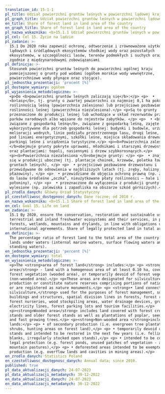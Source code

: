 ```yaml
---
translation_id: 15-1-1
pl_title: Udział powierzchni gruntów leśnych w powierzchni lądowej kraju
pl_graph_title: Udział powierzchni gruntów leśnych w powierzchni lądowej kraju
en_title: Share of forest land in land area of the country
en_graph_title: Share of forest land in land area of the country
pl_nazwa_wskaznika: <b>15.1.1 Udział powierzchni gruntów leśnych w powierzchni lądowej kraju</b>
pl_cel: Cel 15. Życie na lądzie
pl_zadanie: >-
  15.1 Do 2020 roku zapewnić ochronę, odtworzenie i zrównoważone użytkowanie
  lądowych i śródlądowych ekosystemów słodkiej wody oraz pozostałych
  ekosystemów, w szczególności lasów, terenów podmokłych i suchych oraz gór,
  zgodnie z międzynarodowymi zobowiązaniami
pl_definicja: >-
  Stosunek powierzchni gruntów leśnych do powierzchni ogólnej kraju
  pomniejszonej o grunty pod wodami (ogółem morskie wody wewnętrzne,
  powierzchniowe wody płynące oraz stojące).
pl_jednostka_prezentacji: 'procent [%]'
pl_dostepne_wymiary: ogółem
pl_wyjasnienia_metodologiczne: >-
  <p>Do <b>powierzchni gruntów leśnych zaliczają się</b>:</p> <p>  •
  <b>lasy</b>, tj. grunty o zwartej powierzchni co najmniej 0,1 ha pokryte
  roślinnością leśną (powierzchnia zalesiona) lub przejściowo pozbawione
  roślinności leśnej (powierzchnia niezalesiona).</p> <p>Są to grunty
  przeznaczone do produkcji leśnej lub wchodzące w skład rezerwatów przyrody i
  parków narodowych albo wpisane do rejestrów zabytków. </p> <p>  • <b>grunty
  związane z gospodarką leśną</b>, związane z gospodarką leśną, zajęte pod
  wykorzystywane dla potrzeb gospodarki leśnej: budynki i budowle, urządzenia
  melioracji wodnych, linie podziału przestrzennego lasu, drogi leśne, tereny
  pod liniami energetycznymi, szkółki leśne, miejsca składowania drewna,
  parkingi leśne i urządzenia turystyczne.</p> <p><b>Powierzchnia zalesiona
  </b>obejmuje grunty pokryte uprawami, młodnikami i starszymi drzewostanami
  oraz plantacjami: topoli, nasiennymi i drzew szybkorosnących.</p>
  <p><b>Powierzchnia niezalesiona </b>obejmuje grunty: </p> <p>  • znajdujące
  się w produkcji ubocznej (tj. plantacje choinek, krzewów, poletka łowieckie na
  gruntach leśnych), </p> <p>  • przejściowo pozbawione drzewostanu i
  przewidywane do odnowienia w najbliższych latach (tj. zręby, halizny,
  płazowiny), </p> <p>  • przewidziane do objęcia ochroną prawną (np. zaliczane
  do lasów śródleśne „oczka”, nieużytkowane płaty roślinności – hale i
  połoniny), </p> <p>  • przeznaczone do wyłączenia z produkcji grunty leśne
  wylesione (np. zalewiska i zapadliska na obszarze szkód górniczych).</p>
pl_zrodlo_danych: Główny Urząd Statystyczny
pl_czestotliwosc_dostępnosc_danych: Dane roczne; od 2010 r.
en_nazwa_wskaznika: <b>15.1.1 Share of forest land in land area of the country</b>
en_cel: Goal 15. Life on land
en_zadanie: >-
  15.1 By 2020, ensure the conservation, restoration and sustainable use of
  terrestrial and inland freshwater ecosystems and their services, in particular
  forests, wetlands, mountains and drylands, in line with obligations under
  international agreements. Share of legally protected land in total area
en_definicja: >-
  The percentage ratio of forest land to the total area of the country without
  lands under waters (internal marine waters, surface flowing waters and surface
  standing waters).
en_jednostka_prezentacji: 'percent [%]'
en_dostepne_wymiary: total
en_wyjasnienia_metodologiczne: >-
  <p>The <strong>area of forest land</strong> includes:</p> <p> <strong>• forest
  area</strong> - land with a homogenous area of at least 0.10 ha, covered with
  forest vegetation (wooded area), or temporarily devoid of forest vegetation
  (non-wooded area).</p> <p>These areas are designated for silviculture
  production or constitute nature reserves comprising portions of national parks
  or are registered as nature monuments.</p> <p> <strong>• land connected with
  silviculture,</strong> used for the purposes of forest management, such as:
  buildings and structures, spatial division lines in forests, forest roads,
  forest nurseries, wood stockpiling areas, water drainage devices, ground under
  electricity lines, forest parking lots and tourism facilities.</p>
  <p><strong>Wooded area</strong> includes land covered with forest crops, young
  stands and older forest stands as well as plantations of poplar, seed trees
  and fast growing trees.</p> <p><strong>Non-wooded area </strong>includes
  lands:</p> <p> • of secondary production (i.e. evergreen tree plantations,
  shrubs, hunting areas on forest land),</p> <p> • temporarily devoid of tree
  stands and intended to be restored in the next few years (i.e. felling sites,
  blanks, irregularly stocked open stands),</p> <p> • intended to be covered by
  legal protection (e.g. forest ponds, unused patches of vegetation - alps and
  mountain pastures),</p> <p> • deforested areas intended to be exempted from
  production (e.g. overflow lands and cavities in mining areas).</p>
en_zrodlo_danych: Statistics Poland
en_czestotliwosc_dostępnosc_danych: Annual data; since 2010.
published: true
pl_data_aktualizacji_danych: 24-07-2023
pl_data_aktualizacji_metadanych: 30-12-2022
en_data_aktualizacji_danych: 24-07-2023
en_data_aktualizacji_metadanych: 30-12-2022
---
```

